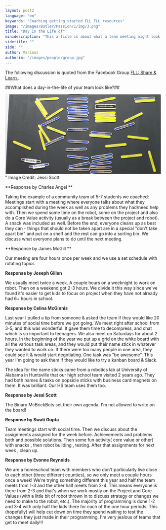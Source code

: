 ```yaml
---
layout: post2
language: "en"
keywords: "Coaching getting_started FLL FLL resources"
image: "/images/Butler/Passion/1/img/3.png"
title: "Day in the Life of"
minidescription: "This article is about what a team meeting might look like."
sidetitle: ""
side: ""
author: Various
authorim: "/images/people/group.jpg"
---
```


The following discussion is quoted from the Facebook Group <a href="https://www.facebook.com/groups/FLLShareandLearn/">FLL: Share & Learn </a>.

##What does a day-in-the-life of your team look like?##

<img src="/images/coachcorner/NameSticks.jpg" style="max-width: 100%" />"
Image Credit: Jessi Scott

**Response by Charles Angel **

Taking the example of a community team of 5-7 students we coached: Meetings start with a meeting where everyone talks about what they accomplished during the week as well as any problems they had/need help with. Then we spend some time on the robot, some on the project and also do a Core Value activity (usually as a break between the project and robot). A snack was included as well. Before the end, everyone cleans up as best they can - things that should not be taken apart are in a special "don't take apart bin" and put on a shelf and the rest can go into a sorting bin. We discuss what everyone plans to do until the next meeting.

**Response by James McGill **

Our meeting are four hours once per week and we use a set schedule with rotating topics

**Response by Joseph Gillen** 

We usually meet twice a week. A couple hours on a weeknight to work on robot. Then on a weekend got 2-3 hours. We divide it this way since we've found it's easier to get kids to focus on project when they have not already had 6+ hours in school.

**Response by Celina McGinnis** 

Last year I pulled a tip from someone & asked the team if they would like 20 minutes of social time before we got going. We meet right after school from 3-5, and this was wonderful. It gave them time to decompress, and chat which is so important to teenagers. We also meet on Saturdays for about 2 hours. In the beginning of the year we put up a grid on the white board with all the various task areas, and they would put their name stick in whatever they wanted to work on. If there were too many people in one area, they could see it & would start negotiating. One task was "be awesome". This year I'm going to ask them if they would like to try a kanban board & Slack.

The idea for the name sticks came from a robotics lab at University of Alabama in Huntsville that our high school team visited 2 years ago. They had both names & tasks on popsicle sticks with business card magnets on them. It was brilliant. Our HS team uses them too.

**Response by Jessi Scott** 

The Binary McBrickBots set their own agenda. I'm not allowed to write on the board!

**Response by Swati Gupta** 

Team meetings start with social time. Then we discuss about the assignments assigned for the week before. Achievements and problems both and possible solutions. Then some fun activity( core value or other) with snacks , then robot building , testing. After that assignments for next week , clean up.

**Response by Evonne Reynolds** 

We are a homeschool team with members who don't particularly live close to each other (three different counties), so we only meet a couple hours once a week! We're trying something different this year and half the team meets from 1-3 and the other half meets from 2-4. This means everyone is there from 2-3 and that's when we work mostly on the Project and Core Values (with a little bit of robot thrown in to discuss strategy or changes we need to make to the robot, etc.). The majority of programming is done 1-2 and 3-4 with only half the kids there for each of the one hour periods. This (hopefully) will help cut down on time they spend waiting to test the changes they just made in their programming. I'm very jealous of teams that get to meet daily!!!
